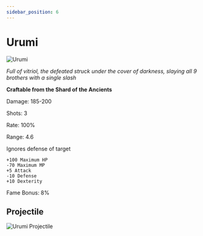 ```yaml
---
sidebar_position: 6
---
```

# Urumi

![Urumi](https://vwiki.valorserver.com/api/item/picture/Urumi)

<i>Full of vitriol, the defeated struck under the cover of darkness, slaying all 9 brothers with a single slash</i>

**Craftable from the Shard of the Ancients**

Damage: 185-200

Shots: 3

Rate: 100%

Range: 4.6

Ignores defense of target

    +100 Maximum HP
    -70 Maximum MP
    +5 Attack
    -10 Defense
    +10 Dexterity
Fame Bonus: 8%

## Projectile

![Urumi Projectile](https://cdn.discordapp.com/attachments/953134990428868629/969067810976301067/urumi.gif)
